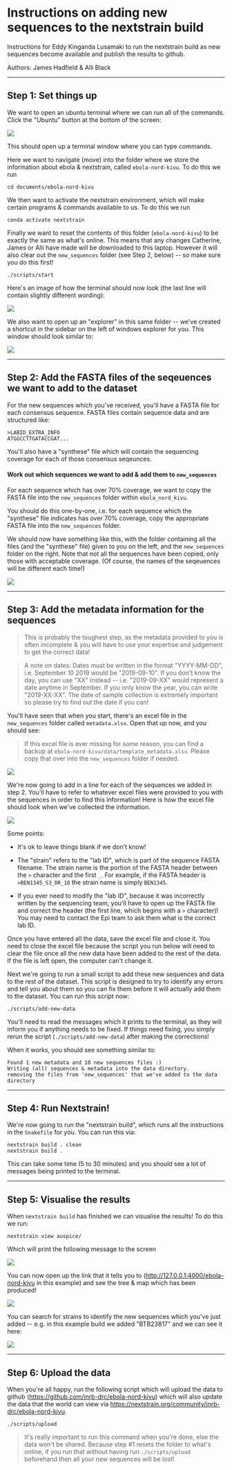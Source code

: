 # Instructions on adding new sequences to the nextstrain build

Instructions for Eddy Kinganda Lusamaki to run the nextstrain build as new sequences become available and publish the results to github.

Authors: James Hadfield & Alli Black

---

## Step 1: Set things up

We want to open an ubuntu terminal where we can run all of the commands.
Click the "Ubuntu" button at the bottom of the screen:

![](./docs/img/ubuntu.png)

This should open up a terminal window where you can type commands.

Here we want to navigate (move) into the folder where we store the information about ebola & nextstrain, called `ebola-nord-kivu`.
To do this we run
```
cd documents/ebola-nord-kivu
```
We then want to activate the nextstrain environment, which will make certain programs & commands available to us.
To do this we run
```
conda activate nextstrain
```

Finally we want to reset the contents of this folder (`ebola-nord-kivu`) to be exactly the same as what's online. This means that any changes Catherine, James or Alli have made will be downloaded to this laptop. However it will also clear out the `new_sequences` folder (see Step 2, below) -- so make sure you do this first!
```
./scripts/start
```

Here's an image of how the terminal should now look (the last line will contain slightly different wording):

![](./docs/img/terminal_setup.JPG)

We also want to open up an "explorer" in this same folder -- we've created a shortcut in the sidebar on the left of windows explorer for you. This window should look similar to:

![](./docs/img/finder_setup.JPG)

---

## Step 2: Add the FASTA files of the seqeuences we want to add to the dataset

For the new sequences which you've received, you'll have a FASTA file for each consensus sequence.
FASTA files contain sequence data and are structured like:
```
>LABID_EXTRA_INFO
ATGGCCTTGATACCGAT...
```

You'll also have a "synthese" file which will contain the sequencing coverage for each of those consensus seqeunces.

#### Work out which sequences we want to add & add them to `new_sequences`
For each sequence which has over 70% coverage, we want to copy the FASTA file into the `new_sequences` folder within `ebola_nord_kivu`.

You should do this one-by-one, i.e. for each sequence which the "synthese" file indicates has over 70% coverage, copy the appropriate FASTA file into the `new_sequences` folder.

We should now have something like this, with the folder containing all the files (and the "synthese" file) given to you on the left, and the `new_sequences` folder on the right. Note that not all the sequences have been copied, only those with acceptable coverage. (Of course, the names of the seqeuences will be different each time!)

![](./docs/img/add_new_fasta.JPG)


---

## Step 3: Add the metadata information for the sequences

> This is probably the toughest step, as the metadata provided to you is often incomplete & you will have to use your expertise and judgement to get the correct data!

> A note on dates: Dates must be written in the format "YYYY-MM-DD", i.e. September 10 2019 would be "2019-09-10". If you don't know the day, you can use "XX" instead -- i.e. "2019-09-XX" would represent a date anytime in September. If you only know the year, you can write "2019-XX-XX". The date of sample collection is extremely important so please try to find out the date if you can!

You'll have seen that when you start, there's an excel file in the `new_sequences` folder called `metadata.xlsx`. Open that up now, and you should see:

> If this excel file is ever missing for some reason, you can find a backup at `ebola-nord-kivu/data/template_metadata.xlsx`. Please copy that over into the `new_sequences` folder if needed.

![](./docs/img/template_metadata.JPG)

We're now going to add in a line for each of the sequences we added in step 2. You'll have to refer to whatever excel files were provided to you with the sequences in order to find this information! Here is how the excel file should look when we've collected the information. 

![](./docs/img/template_filled_in.JPG)

Some points:

* It's ok to leave things blank if we don't know!

* The "strain" refers to the "lab ID", which is part of the sequence FASTA filename. The strain name is the portion of the FASTA header between the `>` character and the first `_`. For example, if the FASTA header is `>BEN1345_S3_DR_18` the strain name is simply `BEN1345`.

* If you ever need to modify the "lab ID", because it was incorrectly written by the sequencing team, you'll have to open up the FASTA file and correct the header (the first line, which begins with a `>` character)! You may need to contact the Epi team to ask them what is the correct lab ID.

Once you have entered all the data, save the excel file and close it. You need to close the excel file because the script you run below will need to clear the file once all the new data have been added to the rest of the data. If the file is left open, the computer can't change it.

Next we're going to run a small script to add these new sequences and data to the rest of the dataset. 
This script is designed to try to identify any errors and tell you about them so you can fix them before it will actually add them to the dataset.
You can run this script now:
```
./scripts/add-new-data
```

You'll need to read the messages which it prints to the terminal, as they will inform you if anything needs to be fixed.
If things need fixing, you simply rerun the script (`./scripts/add-new-data`) after making the corrections!

When it works, you should see something similar to:
```
Found 1 new metadata and 10 new sequences files :)
Writing (all) sequences & metadata into the data directory.
removing the files from 'new_sequences' that we've added to the data directory
```

---

## Step 4: Run Nextstrain!

We're now going to run the "nextstrain build", which runs all the instructions in the `Snakefile` for you.
You can run this via:
```
nextstrain build . clean
nextstrain build .
```

This can take some time (5 to 30 minutes) and you should see a lot of messages being printed to the terminal.

---

## Step 5: Visualise the results

When `nextstrain build` has finished we can visualise the results!
To do this we run:
```
nextstrain view auspice/
```
Which will print the following message to the screen


![](./docs/img/nextstrain_view.JPG)

You can now open up the link that it tells you to (http://127.0.0.1:4000/ebola-nord-kivu in this example) and see the tree & map which has been produced!

![](./docs/img/auspice.JPG)

You can search for strains to identify the new sequences which you've just added -- e.g. in this example build we added "BTB23817" and we can see it here:

![](./docs/img/auspice_single.JPG)

---
## Step 6: Upload the data

When you're all happy, run the following script which will upload the data to github (https://github.com/inrb-drc/ebola-nord-kivu) which will also update the data that the world can view via https://nextstrain.org/community/inrb-drc/ebola-nord-kivu.

```
./scripts/upload
```

> It's really important to run this command when you're done, else the data won't be shared. Because step #1 resets the folder to what's online, if you run that without having run `./scripts/upload` beforehand then all your new sequences will be lost!